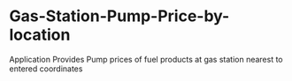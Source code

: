 # Gas-Station-Pump-Price-by-location
Application Provides Pump prices of fuel products at gas station nearest to entered coordinates
